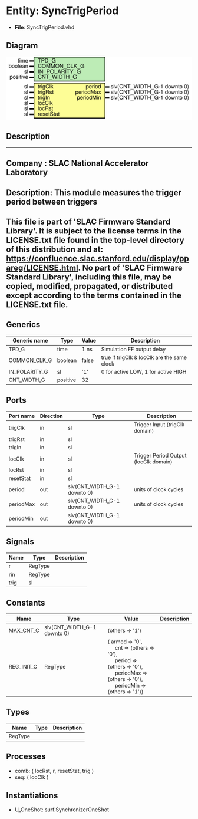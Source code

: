 # Entity: SyncTrigPeriod

- **File**: SyncTrigPeriod.vhd
## Diagram

![Diagram](SyncTrigPeriod.svg "Diagram")
## Description

-----------------------------------------------------------------------------
 Company    : SLAC National Accelerator Laboratory
-----------------------------------------------------------------------------
 Description: This module measures the trigger period between triggers
-----------------------------------------------------------------------------
 This file is part of 'SLAC Firmware Standard Library'.
 It is subject to the license terms in the LICENSE.txt file found in the
 top-level directory of this distribution and at:
    https://confluence.slac.stanford.edu/display/ppareg/LICENSE.html.
 No part of 'SLAC Firmware Standard Library', including this file,
 may be copied, modified, propagated, or distributed except according to
 the terms contained in the LICENSE.txt file.
-----------------------------------------------------------------------------
## Generics

| Generic name  | Type     | Value | Description                                  |
| ------------- | -------- | ----- | -------------------------------------------- |
| TPD_G         | time     | 1 ns  |  Simulation FF output delay                  |
| COMMON_CLK_G  | boolean  | false |  true if trigClk & locClk are the same clock |
| IN_POLARITY_G | sl       | '1'   |  0 for active LOW, 1 for active HIGH         |
| CNT_WIDTH_G   | positive | 32    |                                              |
## Ports

| Port name | Direction | Type                        | Description                           |
| --------- | --------- | --------------------------- | ------------------------------------- |
| trigClk   | in        | sl                          | Trigger Input (trigClk domain)        |
| trigRst   | in        | sl                          |                                       |
| trigIn    | in        | sl                          |                                       |
| locClk    | in        | sl                          | Trigger Period Output (locClk domain) |
| locRst    | in        | sl                          |                                       |
| resetStat | in        | sl                          |                                       |
| period    | out       | slv(CNT_WIDTH_G-1 downto 0) |  units of clock cycles                |
| periodMax | out       | slv(CNT_WIDTH_G-1 downto 0) |  units of clock cycles                |
| periodMin | out       | slv(CNT_WIDTH_G-1 downto 0) |                                       |
## Signals

| Name | Type    | Description |
| ---- | ------- | ----------- |
| r    | RegType |             |
| rin  | RegType |             |
| trig | sl      |             |
## Constants

| Name       | Type                        | Value                                                                                                                                                                                                                                                                                                                      | Description |
| ---------- | --------------------------- | -------------------------------------------------------------------------------------------------------------------------------------------------------------------------------------------------------------------------------------------------------------------------------------------------------------------------- | ----------- |
| MAX_CNT_C  | slv(CNT_WIDTH_G-1 downto 0) |  (others => '1')                                                                                                                                                                                                                                                                                                           |             |
| REG_INIT_C | RegType                     |  (       armed     => '0',<br><span style="padding-left:20px">       cnt       => (others => '0'),<br><span style="padding-left:20px">       period    => (others => '0'),<br><span style="padding-left:20px">       periodMax => (others => '0'),<br><span style="padding-left:20px">       periodMin => (others => '1')) |             |
## Types

| Name    | Type | Description |
| ------- | ---- | ----------- |
| RegType |      |             |
## Processes
- comb: ( locRst, r, resetStat, trig )
- seq: ( locClk )
## Instantiations

- U_OneShot: surf.SynchronizerOneShot

